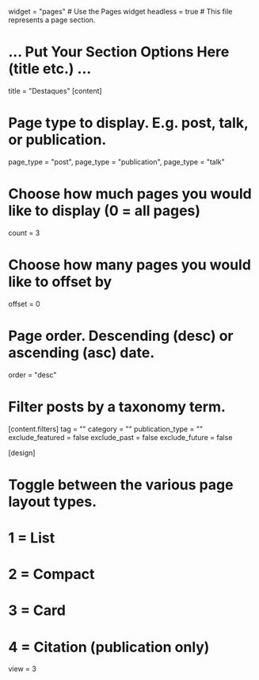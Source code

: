 widget = "pages"  # Use the Pages widget
headless = true  # This file represents a page section.

# ... Put Your Section Options Here (title etc.) ...
title = "Destaques"
[content]
  # Page type to display. E.g. post, talk, or publication.
  page_type = "post",
  page_type = "publication",
  page_type = "talk"
  
  
  # Choose how much pages you would like to display (0 = all pages)
  count = 3
  
  # Choose how many pages you would like to offset by
  offset = 0

  # Page order. Descending (desc) or ascending (asc) date.
  order = "desc"

  # Filter posts by a taxonomy term.
  [content.filters]
    tag = ""
    category = ""
    publication_type = ""
    exclude_featured = false
    exclude_past = false
    exclude_future = false
    
[design]
  # Toggle between the various page layout types.
  #   1 = List
  #   2 = Compact
  #   3 = Card
  #   4 = Citation (publication only)
  view = 3

